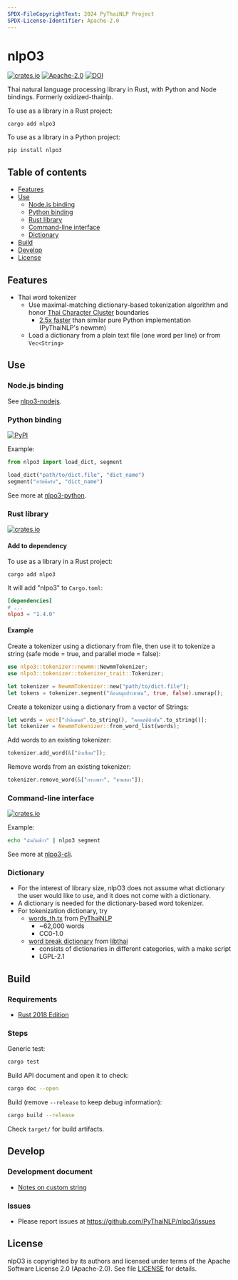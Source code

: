 ```yaml
---
SPDX-FileCopyrightText: 2024 PyThaiNLP Project
SPDX-License-Identifier: Apache-2.0
---
```


# nlpO3

[![crates.io](https://img.shields.io/crates/v/nlpo3.svg "crates.io")](https://crates.io/crates/nlpo3/)
[![Apache-2.0](https://img.shields.io/badge/License-Apache%202.0-blue.svg "Apache-2.0")](https://opensource.org/license/apache-2-0)
[![DOI](https://zenodo.org/badge/DOI/10.5281/zenodo.14082448.svg)](https://doi.org/10.5281/zenodo.14082448)

Thai natural language processing library in Rust,
with Python and Node bindings. Formerly oxidized-thainlp.

To use as a library in a Rust project:

```shell
cargo add nlpo3
```

To use as a library in a Python project:

```shell
pip install nlpo3
```

## Table of contents

- [Features](#features)
- [Use](#use)
  - [Node.js binding](#nodejs-binding)
  - [Python binding](#python-binding)
  - [Rust library](#rust-library)
  - [Command-line interface](#command-line-interface)
  - [Dictionary](#dictionary)
- [Build](#build)
- [Develop](#develop)
- [License](#license)

## Features

- Thai word tokenizer
  - Use maximal-matching dictionary-based tokenization algorithm
    and honor [Thai Character Cluster][tcc] boundaries
    - [2.5x faster][benchmark]
      than similar pure Python implementation (PyThaiNLP's newmm)
  - Load a dictionary from a plain text file (one word per line)
    or from `Vec<String>`

[tcc]: https://dl.acm.org/doi/10.1145/355214.355225
[benchmark]: ./nlpo3-python/notebooks/nlpo3_segment_benchmarks.ipynb

## Use

### Node.js binding

See [nlpo3-nodejs](./nlpo3-nodejs/).

### Python binding

[![PyPI](https://img.shields.io/pypi/v/nlpo3.svg "PyPI")](https://pypi.python.org/pypi/nlpo3)

Example:

```python
from nlpo3 import load_dict, segment

load_dict("path/to/dict.file", "dict_name")
segment("สวัสดีครับ", "dict_name")
```

See more at [nlpo3-python](./nlpo3-python/).

### Rust library

[![crates.io](https://img.shields.io/crates/v/nlpo3.svg "crates.io")](https://crates.io/crates/nlpo3/)

#### Add to dependency

To use as a library in a Rust project:

```shell
cargo add nlpo3
```

It will add "nlpo3" to `Cargo.toml`:

```toml
[dependencies]
# ...
nlpo3 = "1.4.0"
```

#### Example

Create a tokenizer using a dictionary from file,
then use it to tokenize a string (safe mode = true, and parallel mode = false):

```rust
use nlpo3::tokenizer::newmm::NewmmTokenizer;
use nlpo3::tokenizer::tokenizer_trait::Tokenizer;

let tokenizer = NewmmTokenizer::new("path/to/dict.file");
let tokens = tokenizer.segment("ห้องสมุดประชาชน", true, false).unwrap();
```

Create a tokenizer using a dictionary from a vector of Strings:

```rust
let words = vec!["ปาลิเมนต์".to_string(), "คอนสติติวชั่น".to_string()];
let tokenizer = NewmmTokenizer::from_word_list(words);
```

Add words to an existing tokenizer:

```rust
tokenizer.add_word(&["มิวเซียม"]);
```

Remove words from an existing tokenizer:

```rust
tokenizer.remove_word(&["กระเพรา", "ชานชลา"]);
```

### Command-line interface

[![crates.io](https://img.shields.io/crates/v/nlpo3-cli.svg "crates.io")](https://crates.io/crates/nlpo3-cli/)

Example:

```bash
echo "ฉันกินข้าว" | nlpo3 segment
```

See more at [nlpo3-cli](./nlpo3-cli/).

### Dictionary

- For the interest of library size, nlpO3 does not assume what dictionary the
  user would like to use, and it does not come with a dictionary.
- A dictionary is needed for the dictionary-based word tokenizer.
- For tokenization dictionary, try
  - [words_th.tx][dict-pythainlp] from [PyThaiNLP][pythainlp]
    - ~62,000 words
    - CC0-1.0
  - [word break dictionary][dict-libthai] from [libthai][libthai]
    - consists of dictionaries in different categories, with a make script
    - LGPL-2.1

[pythainlp]: https://github.com/PyThaiNLP/pythainlp
[libthai]: https://github.com/tlwg/libthai/
[dict-pythainlp]: https://github.com/PyThaiNLP/pythainlp/blob/dev/pythainlp/corpus/words_th.txt
[dict-libthai]: https://github.com/tlwg/libthai/tree/master/data

## Build

### Requirements

- [Rust 2018 Edition](https://www.rust-lang.org/tools/install)

### Steps

Generic test:

```bash
cargo test
```

Build API document and open it to check:

```bash
cargo doc --open
```

Build (remove `--release` to keep debug information):

```bash
cargo build --release
```

Check `target/` for build artifacts.

## Develop

### Development document

- [Notes on custom string](src/NOTE_ON_STRING.md)

### Issues

- Please report issues at <https://github.com/PyThaiNLP/nlpo3/issues>

## License

nlpO3 is copyrighted by its authors
and licensed under terms of the Apache Software License 2.0 (Apache-2.0).
See file [LICENSE](./LICENSE) for details.
